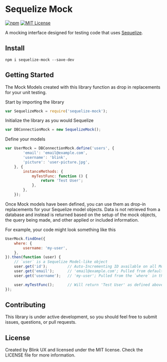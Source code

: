 # Sequelize Mock
[![npm](https://img.shields.io/npm/v/sequelize-mock-v5.svg)](https://www.npmjs.com/package/sequelize-mock-v5) [![MIT License](https://img.shields.io/github/license/Foyer-Inc/sequelize-mock.svg)](https://github.com/Foyer-Inc/sequelize-mock)

A mocking interface designed for testing code that uses [Sequelize](http://sequelizejs.com).

## Install

```
npm i sequelize-mock --save-dev
```

## Getting Started

The Mock Models created with this library function as drop in replacements for your unit testing.

Start by importing the library

```javascript
var SequelizeMock = require('sequelize-mock');
```

Initialize the library as you would Sequelize

```javascript
var DBConnectionMock = new SequelizeMock();
```

Define your models

```javascript
var UserMock = DBConnectionMock.define('users', {
		'email': 'email@example.com',
		'username': 'blink',
		'picture': 'user-picture.jpg',
	}, {
		instanceMethods: {
			myTestFunc: function () {
				return 'Test User';
			},
		},
	});
```

Once Mock models have been defined, you can use them as drop-in replacements for your Sequelize model objects. Data is not retrieved from a database and instead is returned based on the setup of the mock objects, the query being made, and other applied or included information.

For example, your code might look something like this

```javascript
UserMock.findOne({
	where: {
		username: 'my-user',
	},
}).then(function (user) {
	// `user` is a Sequelize Model-like object
	user.get('id');         // Auto-Incrementing ID available on all Models
	user.get('email');      // 'email@example.com'; Pulled from default values
	user.get('username');   // 'my-user'; Pulled from the `where` in the query

	user.myTestFunc();      // Will return 'Test User' as defined above
});
```

## Contributing

This library is under active development, so you should feel free to submit issues, questions, or pull requests.

## License

Created by Blink UX and licensed under the MIT license. Check the LICENSE file for more information.
